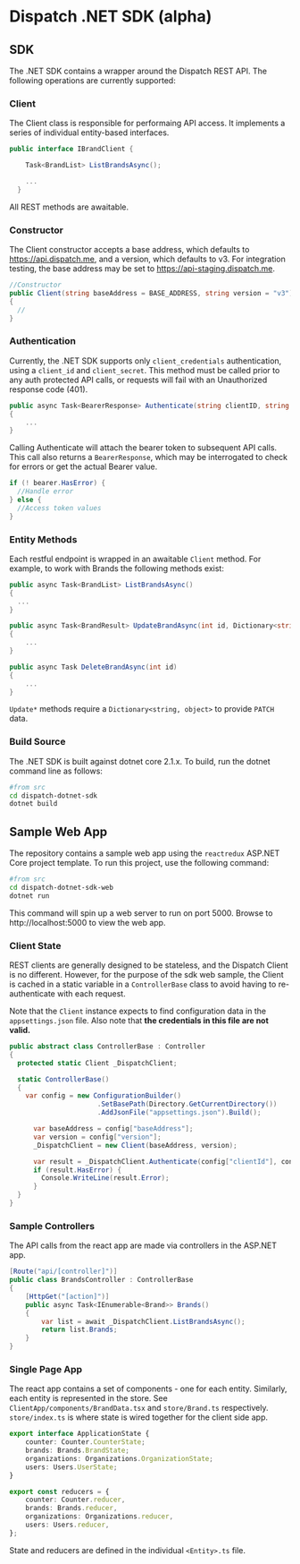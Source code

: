# Dispatch .NET SDK (alpha)

## SDK

The .NET SDK contains a wrapper around the Dispatch REST API.  The following operations are currently supported:

### Client

The Client class is responsible for performaing API access.  It implements a series of individual entity-based interfaces.

```cs
public interface IBrandClient {

    Task<BrandList> ListBrandsAsync();

    ...
  }
```

All REST methods are awaitable.

### Constructor

The Client constructor accepts a base address, which defaults to https://api.dispatch.me, and a version, which defaults to v3.  For integration testing, the base address may be set to https://api-staging.dispatch.me.

```cs
//Constructor
public Client(string baseAddress = BASE_ADDRESS, string version = "v3")
{
  //
}
```

### Authentication

Currently, the .NET SDK supports only `client_credentials` authentication, using a `client_id` and `client_secret`.  This method must be called prior to any auth protected API calls, or requests will fail with an Unauthorized response code (401).

```cs
public async Task<BearerResponse> Authenticate(string clientID, string clientSecret)
{
    ...
}
```

Calling Authenticate will attach the bearer token to subsequent API calls.  This call also returns a `BearerResponse`, which may be interrogated to check for errors or get the actual Bearer value.

```cs
if (! bearer.HasError) {
  //Handle error
} else {
  //Access token values
}
```

### Entity Methods

Each restful endpoint is wrapped in an awaitable `Client` method.  For example, to work with Brands the following methods exist:

```cs
public async Task<BrandList> ListBrandsAsync()
{
  ...
}

public async Task<BrandResult> UpdateBrandAsync(int id, Dictionary<string, object> data)
{
    ...
}

public async Task DeleteBrandAsync(int id)
{
    ...
}
```

`Update*` methods require a `Dictionary<string, object>` to provide `PATCH` data.

### Build Source
The .NET SDK is built against dotnet core 2.1.x.  To build, run the dotnet command line as follows:

```bash
#from src
cd dispatch-dotnet-sdk
dotnet build
```

 ## Sample Web App

The repository contains a sample web app using the `reactredux` ASP.NET Core project template.  To run this project, use the following command:

```bash
#from src
cd dispatch-dotnet-sdk-web
dotnet run
```

This command will spin up a web server to run on port 5000.  Browse to http://localhost:5000 to view the web app.

### Client State

REST clients are generally designed to be stateless, and the Dispatch Client is no different. However, for the purpose of the sdk web sample, the Client is cached in a static variable in a `ControllerBase` class to avoid having to re-authenticate with each request.

Note that the `Client` instance expects to find configuration data in the `appsettings.json` file.  Also note that **the credentials in this file are not valid.**

```cs
public abstract class ControllerBase : Controller
{
  protected static Client _DispatchClient;

  static ControllerBase()
  {
    var config = new ConfigurationBuilder()
                      .SetBasePath(Directory.GetCurrentDirectory())
                      .AddJsonFile("appsettings.json").Build();

      var baseAddress = config["baseAddress"];
      var version = config["version"];
      _DispatchClient = new Client(baseAddress, version);

      var result = _DispatchClient.Authenticate(config["clientId"], config["clientSecret"]).Result;
      if (result.HasError) {
        Console.WriteLine(result.Error);
      }
  }
}
```

### Sample Controllers

The API calls from the react app are made via controllers in the ASP.NET app.

```cs
[Route("api/[controller]")]
public class BrandsController : ControllerBase
{
    [HttpGet("[action]")]
    public async Task<IEnumerable<Brand>> Brands()
    {
        var list = await _DispatchClient.ListBrandsAsync();
        return list.Brands;
    }
}
```

### Single Page App

The react app contains a set of components - one for each entity.  Similarly, each entity is represented in the store.  See `ClientApp/components/BrandData.tsx` and `store/Brand.ts` respectively.  `store/index.ts` is where state is wired together for the client side app.

```typescript
export interface ApplicationState {
    counter: Counter.CounterState;
    brands: Brands.BrandState;
    organizations: Organizations.OrganizationState;
    users: Users.UserState;
}

export const reducers = {
    counter: Counter.reducer,
    brands: Brands.reducer,
    organizations: Organizations.reducer,
    users: Users.reducer,
};
```

State and reducers are defined in the individual ```<Entity>.ts``` file.
